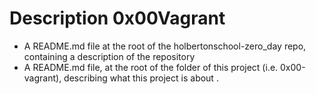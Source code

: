 # Description 0x00Vagrant
* A README.md file at the root of the holbertonschool-zero_day repo, containing a description of the repository
* A README.md file, at the root of the folder of this project (i.e. 0x00-vagrant), describing what this project is about . 